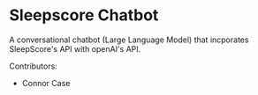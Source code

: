 # Sleepscore Chatbot

A conversational chatbot (Large Language Model) that incporates SleepScore's API with openAI's API. 


Contributors:
 - Connor Case
